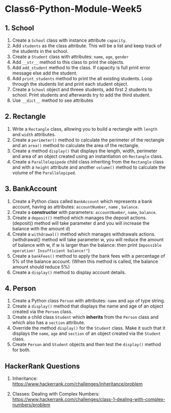 # Class6-Python-Module-Week5

## 1. School

1. Create a `School` class with instance attribute `capacity`.
2. Add `students` as the class attribute. This will be a list and keep track of the students in the school.
3. Create a `Student` class with attributes: `name`, `age`, `gender`
4. Add `__str__` method to this class to print the objects.
6. Add `add_student` method to the class. If capacity is full print error message else add the student.
7. Add `print_students` method to print the all existing students. Loop through the students list and print each student object.
8. Create a `School` object and threee students, add first 2 students to school. Print students and afterwards try to add the third student.
9. Use `__dict__` method to see attributes

## 2. Rectangle

1. Write a `Rectangle` class, allowing you to build a rectangle with `length` and `width` attributes.
2. Create a `perimeter()` method to calculate the perimeter of the rectangle and an `area()` method to calculate the area of ​​the rectangle.
3. Create a method `display()` that displays the length, width, perimeter and area of an object created using an instantiation on `Rectangle` class.
4. Create a `Parallelepipede` child class inheriting from the `Rectangle` class and with a `height` attribute and another `volume()` method to calculate the volume of the `Parallelepiped`.

## 3. BankAccount

1. Create a Python class called  `BankAccount`  which represents a bank account, having as attributes:  `accountNumber`,  `name` , `balance`.
2.  Create a  **constructor**  with parameters:  `accountNumber`, `name`, `balance`.
3.  Create a  `deposit()`  method which manages the deposit actions. (deposit() method will take parameter d and you will increase the balance with the amount d)
4.  Create a  `withdrawal()` method which manages withdrawals actions. (withdrawal() method will take parameter w, you will reduce the amount of balance with w, if w is larger than the balance: then print `Impossible operation! Insufficient balance!"`)
5.  Create a `bankFees()` method to apply the bank fees with a percentage of 5% of the balance account. (When this method is called, the balance amount should reduce 5%)
6.  Create a  `display()` method to display account details.

## 4. Person  

1.  Create a Python class `Person`  with attributes:  `name`  and  `age`  of type string.
2.  Create a  `display()` method that displays the name and age of an object created via the `Person` class.
3.  Create a  child class `Student` which  **inherits**  from the `Person` class and which also has a  `section`  attribute.
4.  Override the method `display()` for the `Student` class. Make it such that it displays the `name`, `age` and `section` of an object created via the `Student` class.
5.  Create `Person` and `Student` objects and then test the `display()` method for both.

## HackerRank Questions

1. Inheritance: https://www.hackerrank.com/challenges/inheritance/problem
  
2. Classes: Dealing with Complex Numbers: https://www.hackerrank.com/challenges/class-1-dealing-with-complex-numbers/problem
